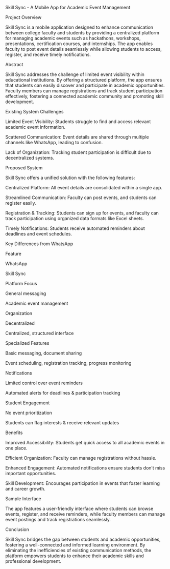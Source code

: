 Skill Sync - A Mobile App for Academic Event Management

Project Overview

Skill Sync is a mobile application designed to enhance communication between college faculty and students by providing a centralized platform for managing academic events such as hackathons, workshops, presentations, certification courses, and internships. The app enables faculty to post event details seamlessly while allowing students to access, register, and receive timely notifications.

Abstract

Skill Sync addresses the challenge of limited event visibility within educational institutions. By offering a structured platform, the app ensures that students can easily discover and participate in academic opportunities. Faculty members can manage registrations and track student participation effectively, fostering a connected academic community and promoting skill development.

Existing System Challenges

Limited Event Visibility: Students struggle to find and access relevant academic event information.

Scattered Communication: Event details are shared through multiple channels like WhatsApp, leading to confusion.

Lack of Organization: Tracking student participation is difficult due to decentralized systems.

Proposed System

Skill Sync offers a unified solution with the following features:

Centralized Platform: All event details are consolidated within a single app.

Streamlined Communication: Faculty can post events, and students can register easily.

Registration & Tracking: Students can sign up for events, and faculty can track participation using organized data formats like Excel sheets.

Timely Notifications: Students receive automated reminders about deadlines and event schedules.

Key Differences from WhatsApp

Feature

WhatsApp

Skill Sync

Platform Focus

General messaging

Academic event management

Organization

Decentralized

Centralized, structured interface

Specialized Features

Basic messaging, document sharing

Event scheduling, registration tracking, progress monitoring

Notifications

Limited control over event reminders

Automated alerts for deadlines & participation tracking

Student Engagement

No event prioritization

Students can flag interests & receive relevant updates

Benefits

Improved Accessibility: Students get quick access to all academic events in one place.

Efficient Organization: Faculty can manage registrations without hassle.

Enhanced Engagement: Automated notifications ensure students don’t miss important opportunities.

Skill Development: Encourages participation in events that foster learning and career growth.

Sample Interface

The app features a user-friendly interface where students can browse events, register, and receive reminders, while faculty members can manage event postings and track registrations seamlessly.

Conclusion

Skill Sync bridges the gap between students and academic opportunities, fostering a well-connected and informed learning environment. By eliminating the inefficiencies of existing communication methods, the platform empowers students to enhance their academic skills and professional development.


